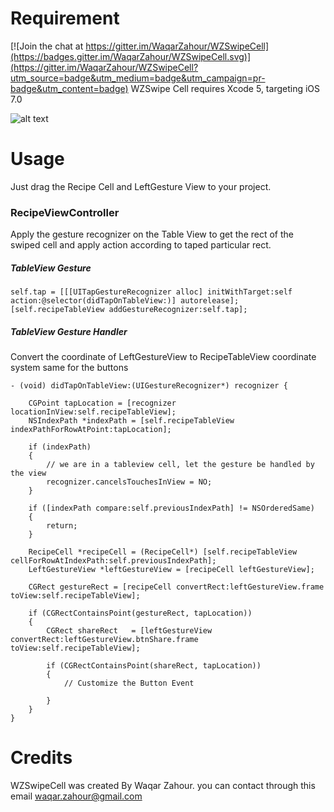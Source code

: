 # Requirement

[![Join the chat at https://gitter.im/WaqarZahour/WZSwipeCell](https://badges.gitter.im/WaqarZahour/WZSwipeCell.svg)](https://gitter.im/WaqarZahour/WZSwipeCell?utm_source=badge&utm_medium=badge&utm_campaign=pr-badge&utm_content=badge)
WZSwipe Cell requires Xcode 5, targeting iOS 7.0  

![alt text](ScreenShot.PNG "Screen Shot")

# Usage

Just drag the Recipe Cell and LeftGesture View to your project.

### RecipeViewController

Apply the gesture recognizer on the Table View to get the rect of the swiped cell and apply action according to taped particular rect.

##### TableView Gesture

	self.tap = [[[UITapGestureRecognizer alloc] initWithTarget:self action:@selector(didTapOnTableView:)] autorelease];
    [self.recipeTableView addGestureRecognizer:self.tap];

##### TableView Gesture Handler

Convert  the coordinate of LeftGestureView to RecipeTableView coordinate system same for the buttons
	
	- (void) didTapOnTableView:(UIGestureRecognizer*) recognizer {
    
	    CGPoint tapLocation = [recognizer locationInView:self.recipeTableView];
	    NSIndexPath *indexPath = [self.recipeTableView indexPathForRowAtPoint:tapLocation];
	    
	    if (indexPath)
	    {
	        // we are in a tableview cell, let the gesture be handled by the view
	        recognizer.cancelsTouchesInView = NO;
	    }
	    
	    if ([indexPath compare:self.previousIndexPath] != NSOrderedSame)
	    {
	        return;
	    }
	    
	    RecipeCell *recipeCell = (RecipeCell*) [self.recipeTableView cellForRowAtIndexPath:self.previousIndexPath];
	    LeftGestureView *leftGestureView = [recipeCell leftGestureView];
	    
	    CGRect gestureRect = [recipeCell convertRect:leftGestureView.frame toView:self.recipeTableView];
	
	    if (CGRectContainsPoint(gestureRect, tapLocation))
	    {
	        CGRect shareRect   = [leftGestureView convertRect:leftGestureView.btnShare.frame toView:self.recipeTableView];
	        
	        if (CGRectContainsPoint(shareRect, tapLocation))
	        {
	            // Customize the Button Event
	           
	        }
	    }
    }
# Credits

WZSwipeCell was created By Waqar Zahour. you can contact through this email waqar.zahour@gmail.com


